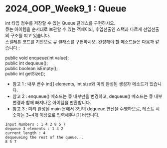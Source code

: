# 2024_OOP_Week9_1 : Queue

int 타입 정수를 저장할 수 있는 Queue 클래스를 구현하시오.   
큐는 아이템을 순서대로 보관할 수 있는 객체이되, 후입선출인 스택과 다르게 선입선출의 구조를 띠고 있습니다.   
스켈레톤 코드를 기반으로 큐 클래스를 구현하시오. 완성해야 할 메소드들은 다음과 같습니다 : 

public void enqueue(int value);   
public int dequeue();   
public boolean isEmpty();   
public int getSize();

* 참고 1 : 내부 변수 int[] elements, int size와 미리 완성된 생성자 메소드가 있습니다.
* 참고 2 : enqueue() 메소드는 큐 내부만을 변경하고, dequeue() 메소드는 큐 내부 변경과 함께 빠져나온 아이템을 반환합니다.
* 참고 3 : 미리 완성된 main 문에서 3번의 dequeue 연산을 수행하므로, 테스트 시 숫자는 3~4개 이상으로 입력해주시기 바랍니다.


```
Input Numbers : 1 4 2 8 5 7
dequeue 3 elements : 1 4 2
current length : 4
dequeueing the rest of the queue...
8 5 7

```
